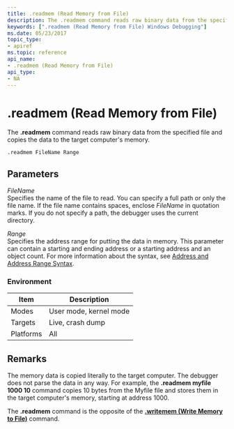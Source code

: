```yaml
---
title: .readmem (Read Memory from File)
description: The .readmem command reads raw binary data from the specified file and copies the data to the target computer's memory.
keywords: [".readmem (Read Memory from File) Windows Debugging"]
ms.date: 05/23/2017
topic_type:
- apiref
ms.topic: reference
api_name:
- .readmem (Read Memory from File)
api_type:
- NA
---
```


# .readmem (Read Memory from File)


The **.readmem** command reads raw binary data from the specified file and copies the data to the target computer's memory.

```dbgcmd
.readmem FileName Range 
```

## <span id="Parameters"></span><span id="parameters"></span><span id="PARAMETERS"></span>Parameters


<span id="_______FileName______"></span><span id="_______filename______"></span><span id="_______FILENAME______"></span> *FileName*   
Specifies the name of the file to read. You can specify a full path or only the file name. If the file name contains spaces, enclose *FileName* in quotation marks. If you do not specify a path, the debugger uses the current directory.

<span id="_______Range______"></span><span id="_______range______"></span><span id="_______RANGE______"></span> *Range*   
Specifies the address range for putting the data in memory. This parameter can contain a starting and ending address or a starting address and an object count. For more information about the syntax, see [Address and Address Range Syntax](address-and-address-range-syntax.md).

### Environment

|  Item  | Description          |
|--------|----------------------|
|Modes   |User mode, kernel mode|
|Targets |Live, crash dump      |
|Platforms|All                  |

 

## Remarks

The memory data is copied literally to the target computer. The debugger does not parse the data in any way. For example, the **.readmem myfile 1000 10** command copies 10 bytes from the Myfile file and stores them in the target computer's memory, starting at address 1000.

The **.readmem** command is the opposite of the [**.writemem (Write Memory to File)**](-writemem--write-memory-to-file-.md) command.

 

 





